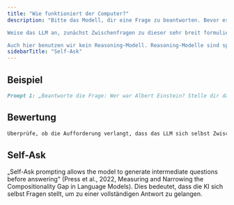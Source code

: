 ```yaml
---
title: "Wie funktioniert der Computer?"
description: "Bitte das Modell, dir eine Frage zu beantworten. Bevor es das tut, soll es aber zunächst Zwischenfragen formulieren, die es dann ebenfalls beantwortet. Probiere es einmal mit: Wie funktioniert ein Computer?

Weise das LLM an, zunächst Zwischenfragen zu dieser sehr breit formulierten Frage zu formulieren.

Auch hier benutzen wir kein Reasoning-Modell. Reasoning-Modelle sind speziell dafür konfiguriert, Zwischenschritte zu machen. Sie nutzen die Technik "Self-Ask" oft schon einfach so, ohne das du vorher danach gefragt hast."
sidebarTitle: "Self-Ask"
---
```


## Beispiel

```markdown icon="markdown" wrap
Prompt 1: „Beantworte die Frage: Wer war Albert Einstein? Stelle dir dabei zuerst Zwischenfragen, um deine Antwort zu strukturieren.“ Prompt 2: „Erkläre, wie ein Computer funktioniert, indem du dir selbst Teilfragen stellst.“
```

## Bewertung

```markdown icon="markdown" wrap
Überprüfe, ob die Aufforderung verlangt, dass das LLM sich selbst Zwischenfragen stellt.
```

## Self-Ask
„Self-Ask prompting allows the model to generate intermediate questions before answering“ (Press et al., 2022, Measuring and Narrowing the Compositionality Gap in Language Models). Dies bedeutet, dass die KI sich selbst Fragen stellt, um zu einer vollständigen Antwort zu gelangen.